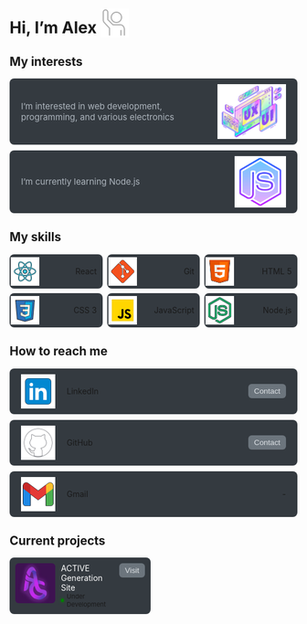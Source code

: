# Hi, I’m Alex <img height="50" src="./images/hello.png" alt="Hello image" style="vertical-align: bottom;" />

## My interests

<section style="color: #adb5bd; display: flex; flex-direction: column; gap: 10px;">
    <div style="background: #343a40; padding: 10px 20px; display: flex; gap: 20px; align-items: center; justify-content: space-between; border-radius: 8px;">
        <span style="font-size: 15px;">I’m interested in web development, programming, and various electronics</span>
        <img src="./images/web-development.png" alt="Web development image" style="width: 120px; height: auto;" />
    </div>
    <div style="background: #343a40; padding: 10px 20px; display: flex; gap: 20px; align-items: center; justify-content: space-between; border-radius: 8px;">
        <span style="font-size: 15px;">I’m currently learning Node.js</span>
        <img src="./images/learning.png" alt="Learning image" style="width: 90px; height: auto;" />
    </div>
</section>

## My skills

<section style="display: flex; flex-wrap: wrap; gap: 8px; color: #adb5bd">
    <a style="display: flex; padding: 5px 10px 5px 2px; border-radius: 8px; background: #343a40; flex: 1 0 150px; cursor: pointer">
        <div style="display: flex; align-items: center; justify-content: space-between; border-radius: 8px; flex: 1 0 150px">
            <img src="./images/react.png" alt="React Logo" width="50" height="50">
            <span>React</span>
        </div>
    </a>
    <a style="display: flex; padding: 5px 10px 5px 2px; border-radius: 8px; background: #343a40; flex: 1 0 150px; cursor: pointer">
        <div style="display: flex; align-items: center; justify-content: space-between; border-radius: 8px; flex: 1 0 150px">
            <img src="./images/git.png" alt="Git Logo" width="50" height="50">
            <span>Git</span>
        </div>
    </a>
    <a style="display: flex; padding: 5px 10px 5px 2px; border-radius: 8px; background: #343a40; flex: 1 0 150px; cursor: pointer">
        <div style="display: flex; align-items: center; justify-content: space-between; border-radius: 8px; flex: 1 0 150px">
            <img src="./images/html.png" alt="HTML, CSS, JS Logo" width="50" height="50">
            <span>HTML 5</span>
        </div>
    </a>
    <a style="display: flex; padding: 5px 10px 5px 2px; border-radius: 8px; background: #343a40; flex: 1 0 150px; cursor: pointer">
        <div style="display: flex; align-items: center; justify-content: space-between; border-radius: 8px; flex: 1 0 150px">
            <img src="./images/css.png" alt="CSS Logo" width="50" height="50">
            <span>CSS 3</span>
        </div>
    </a>
    <a style="display: flex; padding: 5px 10px 5px 2px; border-radius: 8px; background: #343a40; flex: 1 0 150px; cursor: pointer">
        <div style="display: flex; align-items: center; justify-content: space-between; border-radius: 8px; flex: 1 0 150px">
            <img src="./images/js.png" alt="JavaScript Logo" width="50" height="50">
            <span>JavaScript</span>
        </div>
    </a>
    <a style="display: flex; padding: 5px 10px 5px 2px; border-radius: 8px; background: #343a40; flex: 1 0 150px; cursor: pointer">
        <div style="display: flex; align-items: center; justify-content: space-between; border-radius: 8px; flex: 1 0 150px">
            <img src="./images/nodejs.png" alt="Node.js Logo" width="50" height="50">
            <span>Node.js</span>
        </div>
    </a>
</section>

## How to reach me

<section style="display: flex; flex-direction: column; gap: 10px;">
    <div style="background: #343a40; border-radius: 8px; padding: 10px 20px; display: flex; align-items: center; justify-content: space-between;">
        <div style="display: flex; align-items: center; gap: 20px;">
            <img src="./images/linkedin.png" height="60px" alt="LinkedIn Logo"/>
            <span>LinkedIn</span>
        </div>
        <a href="https://www.linkedin.com/in/oleksii-kobylianskyi-developer/" target="_blank">
            <button style="outline: none; border-radius: 6px; padding: 5px 10px; border: none; background: #6c757d; cursor: pointer; color: #dee2e6;">Contact</button>
        </a>
    </div>
    <div style="background: #343a40; border-radius: 8px; padding: 10px 20px; display: flex; align-items: center; justify-content: space-between;">
        <div style="display: flex; align-items: center; gap: 20px;">
            <img src="./images/github.png" height="60px" alt="GitHub Logo"/>
            <span>GitHub</span>
        </div>
        <a href="https://github.com/AlexProgrammer1234" target="_blank">
            <button style="outline: none; border-radius: 6px; padding: 5px 10px; border: none; background: #6c757d; cursor: pointer; color: #dee2e6;">Contact</button>
        </a>
    </div>
    <div style="background: #343a40; border-radius: 8px; padding: 10px 20px; display: flex; align-items: center; justify-content: space-between;">
        <div style="display: flex; align-items: center; gap: 20px;">
            <img src="./images/gmail.png" height="60px" alt="Gmail Logo"/>
            <span>Gmail</span>
        </div>
        <span>-</span>
    </div>
</section>

## Current projects

<section style="display: grid; grid-template-columns: repeat(2, 1fr); grid-auto-rows: minmax(50px, auto); gap: 10px;">
    <div style="background: #343a40; border-radius: 8px; padding: 10px; display: flex; justify-content: space-between;">
        <div style="display: flex; gap: 10px;">
            <img style="border-radius: 6px;" height="70" src="./images/projects/activeg.webp" alt="Project logo" />
            <div style="display: flex; flex-direction: column; justify-content: space-between;">
                <span style="font-size: 14px; color: white;">ACTIVE Generation Site</span>
                <div style="display: flex; align-items: center; gap: 5px;">
                    <span style="height: 6px; width: 6px; background-color: green; border-radius: 50%; display: inline-block; box-shadow: 0 0 5px green;"></span>
                    <span style="font-size: 11px;">Under Development</span>
                </div>
            </div>
        </div>
        <a href="https://active-g-site-development.onrender.com/" target="_blank">
            <button style="outline: none; border-radius: 6px; padding: 5px 10px; margin-left: 5px; border: none; background: #6c757d; cursor: pointer; color: #dee2e6;">Visit</button>
        </a>
    </div>
</section>
